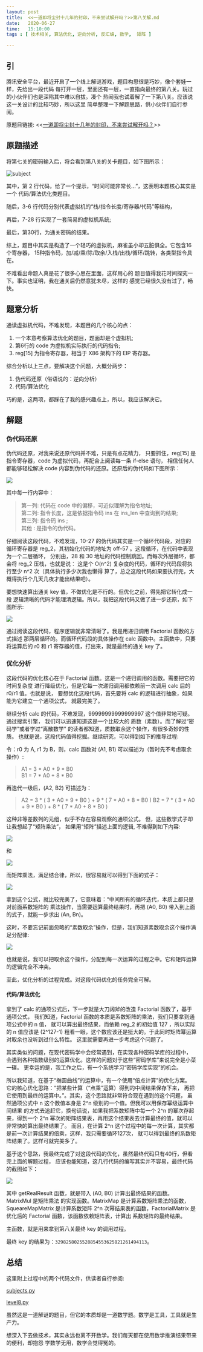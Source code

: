 ```yaml
--- 
layout: post
title:  <<一道即将尘封十几年的封印，不来尝试解开吗？>>第八关解.md
date:   2020-06-27
time:   15:10:00
tags : [ 技术相关, 算法优化, 逆向分析, 反汇编, 数学,  矩阵 ]

---
```


## 引

腾讯安全平台，最近开启了一个线上解谜游戏，题目构思很是巧妙，像个套娃一样，先给出一段代码
每打开一层，里面还有一层，一直指向最终的第八关。玩过的小伙伴们也是深陷其中难以自拔。凑个
热闹我也试着解了一下第八关。应该说这一关设计的比较巧妙，所以这里
简单整理一下解题思路，供小伙伴们自行参阅。

原题目链接: <<[一道即将尘封十几年的封印，不来尝试解开吗？](https://mp.weixin.qq.com/s/tZ9BmXfzGYpzrNm2Jl5Mrw)>>


## 原题描述

将第七关的密码输入后，将会看到第八关的关卡题目，如下图所示：

![subject](/images/2020_06_27_15_30/level8_Subject.png)

其中，第 2 行代码，给了一个提示，“时间可能非常长...”，这表明本题核心其实是一个
代码/算法优化类题目。

随后，3-6 行代码分别代表虚拟机的“栈/指令长度/寄存器/代码”等结构，

再后，7-28 行实现了一套简易的虚拟机系统;

最后，第30行，为通关密码的结果。

综上，题目中其实是构造了一个轻巧的虚拟机，麻雀虽小却五脏俱全。它包含16个寄存器，
15种指令码，加/减/乘/除/取余/入栈/出栈/循环/跳转，各类型指令具在。

不难看出命题人真是花了很多心思在里面，这样用心的
题目值得我花时间探究一下。事实也证明，我在通关后仍然意犹未尽，这样的
感觉已经很久没有过了，畅快。

## 题意分析

通读虚拟机代码，不难发现，本题目的几个核心的点：

1. 一个本意考察算法优化的题目，题面却是个虚拟机;  
2. 第6行的 code 为虚拟机实际执行的代码指令;    
3. reg\[15\] 为指令寄存器，相当于 X86 架构下的 EIP 寄存器。  

综合分析以上三点，要解决这个问题，大概分两步：

1. 伪代码还原（俗语说的：逆向分析）  
2. 代码/算法优化  

巧的是，这两项，都踩在了我的感兴趣点上，所以，我应该解决它。

## 解题

### 伪代码还原

伪代码还原，对我来说还原代码并不难，只是有点花精力，
只要抓住，reg\[15\] 是指令寄存器，code 为虚拟代码，再配合上阅读每一条 if-else 语句，
相信任何人都能够轻松解决 code 内容到伪代码的还原。还原后的伪代码如下图所示：

![](/images/2020_06_27_15_30/level8_asmcode.png)

其中每一行内容中：  

> 第一列: 代码在 code 中的偏移，可近似理解为指令地址;    
> 第二列: 指令长度，这是依据指令码 ins 在 ins\_len 中查询到的结果;  
> 第三列: 指令码 ins  ;   
> 其他  : 是指令的伪代码。  

仔细阅读这段代码，不难发现，10-27 的伪代码其实是一个循环代码段，对应的
循环寄存器是 reg\_2，其初始化代码的地址为 off-57 。这段循环，在代码中表现为一个二层循环，
分别由，28 和 30 地址的代码控制跳回。而每次外层循环，都会将 reg\_2 压栈，也就是说：
这是个 O(n^2) 复杂度的代码，循环的代码段将执行至少 n^2 次（具体执行多少次我也懒得
算了，总之这段代码如果要执行完，大概得执行个几天几夜才能出结果吧）。

要想快速算出通关 key 值，不做优化是不行的。但优化之前，得先把它转化成一段
逻辑清晰的代码才能理清逻辑。所以，我把这段代码又做了进一步还原，如下图所示:

![](/images/2020_06_27_15_30/level8_python.png)

通过阅读这段代码，程序逻辑就非常清晰了。我是用递归调用 Factorial 函数的方式描述
那两层循环的。而循环代码段的具体操作在 calc 函数中。主函数中，只要将运算后的
r0 和 r1 寄存器的值，打出来，就是最终的通关 key 了。

### 优化分析

这段代码的优化核心在于 Factorial 函数。这是一个递归调用的函数。需要把它的时间复杂度
进行降级优化，但是它每一次递归调用都依赖前一次调用 calc 后的 r0/r1 值。也就是说，
要想优化这段代码，首先要将 calc 的逻辑进行抽象，如果能为它建立一个通项公式，
就最完美了。

继续分析 calc 的代码，不难发现，99999999999999997 这个值非常地可疑。通过搜索引擎，
我们可以迅速知道这是一个比较大的 质数（素数）。而了解过“密码学”或者学过“离散数学”
的读者都知道，质数取余这个操作，有很多奇妙的性质。
也就是说，这段代码值得挖掘。继续研究，可以得到如下的推导过程:

令：r0 为 A, r1 为 B，则，calc 函数对 (A1, B1) 可以描述为（暂时先不考虑取余操作）:

> A1 = 3 * A0 + 9 * B0  
> B1 = 7 * A0 + 8 * B0  

再迭代一级后，(A2, B2) 可描述为：

> A2 = 3 * ( 3 * A0 + 9 * B0 ) + 9 * ( 7 * A0 + 8 * B0 )
> B2 = 7 * ( 3 * A0 + 9 * B0 ) + 8 * ( 7 * A0 + 8 * B0 )

这种非等差数列的元组，似乎不存在容易观察的通项公式。
但，这些数学式子却让我想起了“矩阵乘法”，
如果用“矩阵”描述上面的逻辑, 不难得到如下内容:

![](/images/2020_06_27_15_30/level8_A1B1_Matrix.png)

和

![](/images/2020_06_27_15_30/level8_A2B2_Matrix.png)

而矩阵乘法，满足结合律，所以，很容易就可以得到下面的式子：

![](/images/2020_06_27_15_30/level8_AnBn_Matrix.png)

拿到这个公式，就比较完美了，它意味着：“中间所有的循环迭代，本质上都只是对前面系数矩阵的
乘法操作，当需要运算最终结果时，再把 (A0, B0) 带入到上面的式子，就能一步求出 (An, Bn)。

这时，不要忘记前面忽略的“素数取余”操作，但是，我们知道素数取余这个操作满足分配律:

![](/images/2020_06_27_15_30/level8_AB_ModN.png)

也就是说，我可以把取余这个操作，分配到每一次运算的过程之中。它和矩阵运算的逻辑完全不冲突。

至此，优化分析的过程完成。对这段代码优化的任务完全可解。

#### 代码/算法优化

拿到了 calc 的通项公式后，下一步就是大刀阔斧的改造 Factorial 函数了，基于通项公式，
我们知道，Factorial 函数的本质是系数矩阵的乘法，我们只要拿到通项公式中的 n 值，
就可以算出最终结果，而依赖 reg\_2 的初始值 127 ，所以实际的 n 值应该是 (2^127-1) 
粗看一眼，这个数应该还是挺大的。于此同时矩阵幂运算对取余也没听到过什么特性。
这里就需要再进一步考虑这个问题了。

其实类似的问题，在现代密码学中会经常遇到，在实现各种密码学库的过程中，
会遇到各种指数级别的运算优化。这样的问题对于这些“密码学库”来说完全是小菜一碟。
更幸运的是，我工作之后，有一个系统学习“密码学库实现”的机会。

所以我知道，在基于“椭圆曲线”的运算中，有一个使用“倍点计算”的优化方案。
它的核心优化思路：“把某些计算（“点乘”运算）得到的中间结果保存下来，
再把它使用到最终的运算中。”。其实，这个思路就非常符合现在遇到的这个问题，
虽然通项公式中 n 这个数值本身是 2^n 级别的一个值。但我可以用保存幂级运算中间结果
的方式去追赶它，换句话说，如果我把系数矩阵中每一个 2^n 的幂次存起来，得到一个
2^n 幂次的矩阵结果表，再用这个结果表去计算最终的值，就可以非常快的算出最终结果了。
而且，在计算 2^n 这个过程中的每一次计算，其实都是前一次计算结果的倍乘，这样，我只需要循环127次，
就可以得到最终的系数矩阵结果了。这样可就完美多了。

基于这个思路，我最终完成了对这段代码的优化，虽然最终代码只有40行，但看完上面的解题过程，
应该也能知道，这几行代码的编写其实并不容易，最终代码的截图如下：

![](/images/2020_06_27_15_30/level8_Finally.png)

其中 getRealResult 函数，就是带入 (A0, B0) 计算出最终结果的函数。 MatrixMul 是矩阵乘法
的实现函数。MatrixMap 是计算系数矩阵乘法的函数，SqueareMapMatrix 是计算系数矩阵 2^n
次幂结果表的函数，FactorialMatrix 是优化后的 Factorial 函数，该函数依赖矩阵表，计算出
系数矩阵的最终结果。

主函数，就是用来拿到第八关最终 key 的调用过程。

最终 key 的结果为：`3298258025528854553625821261494113`。

## 总结

这里附上过程中的两个代码文件，供读者自行参阅:

[subjects.py](/files/level8/subjects.py)

[level8.py](/files/level8/level8.py)


虽然这是一道解谜的题目，但它的本质却是一道数学题。数学是工具，工具就是生产力。

想深入下去做技术，其实永远也离不开数学。我们每天都在使用数学推演结果带来的便利，却抱怨
学数学无用，数学会觉得冤的。
